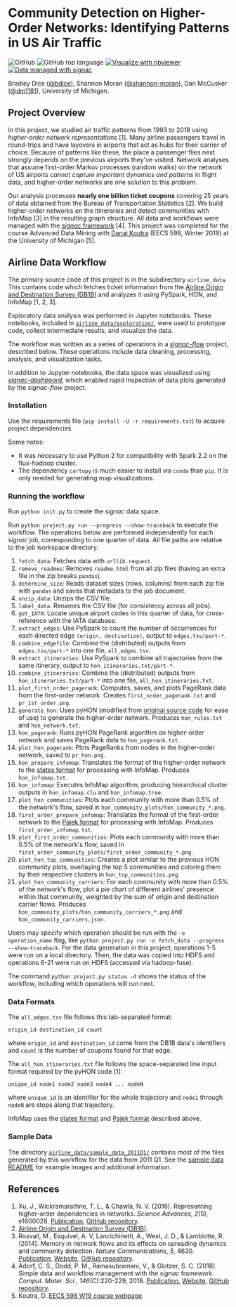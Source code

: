# Community Detection on Higher-Order Networks: Identifying Patterns in US Air Traffic

![GitHub](https://img.shields.io/github/license/bdice/advanced-data-mining-project.svg)
![GitHub top language](https://img.shields.io/github/languages/top/bdice/advanced-data-mining-project.svg)
[![Visualize with nbviewer](https://img.shields.io/badge/visualize-nbviewer-blue.svg)](https://nbviewer.jupyter.org/github/bdice/advanced-data-mining-project/tree/master/airline_data/exploration/)
[![Data managed with signac](http://docs.signac.io/en/latest/_images/signac.io-blue.svg)](https://signac.io)

Bradley Dice ([@bdice](https://github.com/bdice/)),
Shannon Moran ([@shannon-moran](https://github.com/shannon-moran/)),
Dan McCusker ([@dm1181](https://github.com/dm1181/)),
University of Michigan.

## Project Overview

In this project, we studied air traffic patterns from 1993 to 2018 using _higher-order network representations_ [1].
Many airline passengers travel in round-trips and have layovers in airports that act as hubs for their carrier of choice.
Because of patterns like these, the place a passenger flies next strongly depends on the previous airports they've visited.
Network analyses that assume first-order Markov processes (random walks) on the network of US airports _cannot capture important dynamics and patterns_ in flight data, and higher-order networks are one solution to this problem.

Our analysis processes **nearly one billion ticket coupons** covering 25 years of data obtained from the Bureau of Transportation Statistics [2].
We build higher-order networks on the itineraries and detect communities with InfoMap [3] in the resulting graph structure.
All data and workflows were managed with the [_signac_ framework](https://signac.io) [4].
This project was completed for the course Advanced Data Mining with [Danai Koutra](http://web.eecs.umich.edu/~dkoutra/) (EECS 598, Winter 2019) at the University of Michigan [5].

## Airline Data Workflow

The primary source code of this project is in the subdirectory `airline_data`. This contains code which fetches ticket information from the [Airline Origin and Destination Survey (DB1B)](https://www.transtats.bts.gov/Tables.asp?DB_ID=125) and analyzes it using PySpark, HON, and InfoMap [1, 2, 3].

Exploratory data analysis was performed in Jupyter notebooks. These notebooks, included in [`airline_data/exploration/`](airline_data/exploration/), were used to prototype code, collect intermediate results, and visualize the data.

The workflow was written as a series of operations in a [_signac-flow_](https://github.com/glotzerlab/signac-flow) project, described below. These operations include data cleaning, processing, analysis, and visualization tasks.

In addition to Jupyter notebooks, the data space was visualized using [_signac-dashboard_](https://github.com/glotzerlab/signac-dashboard), which enabled rapid inspection of data plots generated by the _signac-flow_ project.

### Installation

Use the requirements file (`pip install -U -r requirements.txt`) to acquire project dependencies.

Some notes:

- It was necessary to use Python 2 for compatibility with Spark 2.2 on the flux-hadoop cluster.
- The dependency `cartopy` is much easier to install via `conda` than `pip`. It is only needed for generating map visualizations.

### Running the workflow

Run `python init.py` to create the _signac_ data space.

Run `python project.py run --progress --show-traceback` to execute the workflow. The operations below are performed independently for each _signac_ job, corresponding to one quarter of data. All file paths are relative to the job workspace directory.

1. `fetch_data`: Fetches data with `urllib.request`.
2. `remove_readmes`: Removes `readme.html` from all zip files (having an extra file in the zip breaks `pandas`).
3. `determine_size`: Reads dataset sizes (rows, columns) from each zip file with `pandas` and saves that metadata to the job document.
4. `unzip_data`: Unzips the CSV file.
5. `label_data`: Renames the CSV file (for consistency across all jobs).
6. `get_IATA`: Locate unique airport codes in this quarter of data, for cross-reference with the IATA database.
7. `extract_edges`: Use PySpark to count the number of occurrences for each directed edge `(origin, destination)`, output to `edges.tsv/part-*`.
8. `combine_edgefile`: Combine the (distributed) outputs from `edges.tsv/part-*` into one file, `all_edges.tsv`.
9. `extract_itineraries`: Use PySpark to combine all trajectories from the same itinerary, output to `hon_itineraries.txt/part-*`.
10. `combine_itineraries`: Combine the (distributed) outputs from `hon_itineraries.txt/part-*` into one file, `all_hon_itineraries.txt`.
11. `plot_first_order_pagerank`: Computes, saves, and plots PageRank data from the first-order network. Creates `first_order_pagerank.txt` and `pr_1st_order.png`.
12. `generate_hon`: Uses pyHON (modified from [original source code](https://github.com/xyjprc/hon) for ease of use) to generate the higher-order network. Produces `hon_rules.txt` and `hon_network.txt`.
13. `hon_pagerank`: Runs pyHON PageRank algorithm on higher-order network and saves PageRank data to `hon_pagerank.txt`.
14. `plot_hon_pagerank`: Plots PageRanks from nodes in the higher-order network, saved to `pr_hon.png`.
15. `hon_prepare_infomap`: Translates the format of the higher-order network to the [states format](http://www.mapequation.org/code.html#State-format) for processing with InfoMap. Produces `hon_infomap.txt`.
16. `hon_infomap`: Executes InfoMap algorithm, producing hierarchical cluster outputs in `hon_infomap.clu` and `hon_infomap.tree`.
17. `plot_hon_communities`: Plots each community with more than 0.5% of the network's flow, saved in `hon_community_plots/hon_community_*.png`.
18. `first_order_prepare_infomap`: Translates the format of the first-order network to the [Pajek format](http://www.mapequation.org/code.html#Pajek-format) for processing with InfoMap. Produces `first_order_infomap.txt`.
19. `plot_first_order_communities`: Plots each community with more than 0.5% of the network's flow, saved in `first_order_community_plots/first_order_community_*.png`.
20. `plot_hon_top_communities`: Creates a plot similar to the previous HON community plots, overlaying the top 5 communities and coloring them by their respective clusters in `hon_top_communities.png`.
21. `plot_hon_community_carriers`: For each community with more than 0.5% of the network's flow, plot a pie chart of different airlines' presence within that community, weighted by the sum of origin and destination carrier flows. Produces `hon_community_plots/hon_community_carriers_*.png` and `hon_community_carriers.json`.

Users may specify which operation should be run with the `-o operation_name` flag, like `python project.py run -o fetch_data --progress --show-traceback`.
For the data generation in this project, operations 1-5 were run on a local directory.
Then, the data was copied into HDFS and operations 6-21 were run on HDFS (accessed via hadoop-fuse).

The command `python project.py status -d` shows the status of the workflow, including which operations will run next.

### Data Formats

The `all_edges.tsv` file follows this tab-separated format:

```
origin_id destination_id count
```

where `origin_id` and `destination_id` come from the DB1B data's identifiers and `count` is the number of coupons found for that edge.

The `all_hon_itineraries.txt` file follows the space-separated line input format required by the pyHON code [1]:

```
unique_id node1 node2 node3 node4 ... nodeN
```

where `unique_id` is an identifier for the whole trajectory and `node1` through `nodeN` are stops along that trajectory.

InfoMap uses the [states format](http://www.mapequation.org/code.html#State-format) and [Pajek format](http://www.mapequation.org/code.html#Pajek-format) described above.

### Sample Data

The directory [`airline_data/sample_data_2011Q1/`](airline_data/sample_data_2011Q1/) contains most of the files generated by this workflow for the data from 2011 Q1. See the [sample data README](airline_data/sample_data_2011Q1/README.md) for example images and additional information.

## References

1. Xu, J., Wickramarathne, T. L., & Chawla, N. V. (2016). Representing higher-order dependencies in networks. _Science Advances_, _2_(5), e1600028. [Publication](https://doi.org/10.1126/sciadv.1600028), [GitHub repository](https://github.com/xyjprc/hon).
2. [Airline Origin and Destination Survey (DB1B)](https://www.transtats.bts.gov/DatabaseInfo.asp?DB_ID=125).
3. Rosvall, M., Esquivel, A. V, Lancichinetti, A., West, J. D., & Lambiotte, R. (2014). Memory in network flows and its effects on spreading dynamics and community detection. _Nature Communications_, _5_, 4630. [Publication](https://doi.org/10.1038/ncomms5630), [Website](http://www.mapequation.org/), [GitHub repository](https://github.com/mapequation/infomap).
4. Adorf, C. S., Dodd, P. M., Ramasubramani, V., & Glotzer, S. C. (2018). Simple data and workflow management with the _signac_ framework. _Comput. Mater. Sci._, _146_(C):220-229, 2018. [Publication](https://doi.org/10.1016/j.commatsci.2018.01.035), [Website](https://signac.io), [GitHub repository](https://github.com/glotzerlab/signac).
5. Koutra, D. [EECS 598 W19 course webpage](http://web.eecs.umich.edu/~dkoutra/courses/W19_598/).
